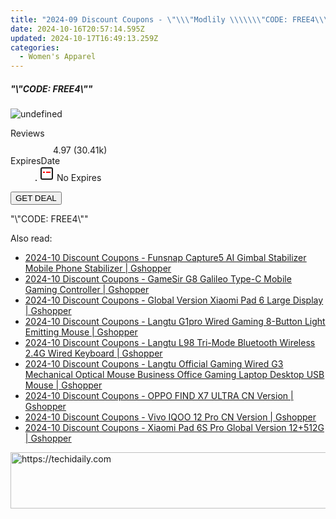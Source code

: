 ```yaml
---
title: "2024-09 Discount Coupons - \"\\\"Modlily \\\\\\\"CODE: FREE4\\\\\\\"\\\"\""
date: 2024-10-16T20:57:14.595Z
updated: 2024-10-17T16:49:13.259Z
categories:
  - Women's Apparel
---
```


<div class="max-w-4xl mx-auto grid grid-cols-1 lg:max-w-5xl lg:gap-x-20 lg:grid-cols-2">
  <div class="relative p-3 col-start-1 row-start-1 flex flex-col-reverse rounded-lg bg-gradient-to-t from-black/75 via-black/0 sm:bg-none sm:row-start-2 sm:p-0 lg:row-start-1">
    <h5 class="mt-1 text-lg font-semibold text-white sm:text-slate-900 md:text-2xl dark:sm:text-white">&quot;\&quot;CODE: FREE4\&quot;&quot;</h5>
  </div>
  
  <div class="col-start-1 col-end-3 row-start-1 grid gap-4 sm:mb-6 sm:grid-cols-4 lg:col-start-2 lg:row-span-6 lg:row-end-6 lg:mb-0 lg:gap-6">
      <img src="https://cdn3.impact.com//display-logo-via-campaign/17059.gif" onClick="javascript:window.open(decodeURIComponent('https%3A%2F%2Fmodlily.sjv.io%2Fc%2F5597632%2F2053104%2F17059'), '_blank');void(0);" alt="undefined" class="h-60 w-full rounded-lg object-cover sm:col-span-2 sm:h-52 lg:col-span-full" loading="lazy" />
    
  </div>
  <dl class="row-start-2 mt-4 flex items-center text-xs font-medium sm:row-start-3 sm:mt-1 md:mt-2.5 lg:row-start-2">
    <dt class="sr-only">Reviews</dt>
    <dd class="flex items-center text-indigo-600 dark:text-indigo-400">
      <svg width="24" height="24" fill="none" aria-hidden="true" class="mr-1 stroke-current dark:stroke-indigo-500">
        <path d="m12 5 2 5h5l-4 4 2.103 5L12 16l-5.103 3L9 14l-4-4h5l2-5Z" stroke-width="2" stroke-linecap="round" stroke-linejoin="round" />
      </svg>
      <span>4.97 <span class="font-normal text-slate-400">(30.41k)</span></span>
    </dd>
    <dt class="sr-only">ExpiresDate</dt>
    <dd class="flex items-center">
      <svg width="2" height="2" aria-hidden="true" fill="currentColor" class="mx-3 text-slate-300">
        <circle cx="1" cy="1" r="1" />
      </svg>
      <svg width="24" height="24" viewBox="0 0 24 24" fill="none" stroke="currentColor" stroke-width="2">
        <rect x="3" y="3" width="18" height="18" rx="2" fill="#fff" />
        <path d="M6 10L18 10" stroke="red" stroke-width="2" fill="none" />
        <path d="M10 6L10 18" stroke="#fff" stroke-width="2" fill="none" />
      </svg>
      No Expires    </dd>
  </dl>
  <div class="col-start-1 row-start-3 mt-4 self-center sm:col-start-2 sm:row-span-2 sm:row-start-2 sm:mt-0 lg:col-start-1 lg:row-start-3 lg:row-end-4 lg:mt-6">
    <button type="button" onClick="javascript:window.open(decodeURIComponent('https%3A%2F%2Fmodlily.sjv.io%2Fc%2F5597632%2F2053104%2F17059'), '_blank');void(0);" class="rounded-lg bg-red-600 px-3 py-2 text-sm font-medium leading-6 text-white">GET DEAL</button>
  </div>
  <p class="col-start-1 mt-4 text-sm leading-6 sm:col-span-2 lg:col-span-1 lg:row-start-4 lg:mt-6 dark:text-slate-400">
    "\"CODE: FREE4\""  </p>
</div>

<ins class="adsbygoogle"
      style="display:block"
      data-ad-client="ca-pub-7571918770474297"
      data-ad-slot="8358498916"
      data-ad-format="auto"
      data-full-width-responsive="true"></ins>
    

<span class="atpl-alsoreadstyle">Also read:</span>
<div><ul>
<li><a href="https://coupons.techidaily.com/coupon-1118083-share-97331-sale/"><u>2024-10 Discount Coupons - Funsnap Capture5 AI Gimbal Stabilizer Mobile Phone Stabilizer | Gshopper</u></a></li>
<li><a href="https://coupons.techidaily.com/coupon-1118087-share-97331-sale/"><u>2024-10 Discount Coupons - GameSir G8 Galileo Type-C Mobile Gaming Controller | Gshopper</u></a></li>
<li><a href="https://coupons.techidaily.com/coupon-1118082-share-97331-sale/"><u>2024-10 Discount Coupons - Global Version Xiaomi Pad 6 Large Display | Gshopper</u></a></li>
<li><a href="https://coupons.techidaily.com/coupon-1118085-share-97331-sale/"><u>2024-10 Discount Coupons - Langtu G1pro Wired Gaming 8-Button Light Emitting Mouse | Gshopper</u></a></li>
<li><a href="https://coupons.techidaily.com/coupon-1118084-share-97331-sale/"><u>2024-10 Discount Coupons - Langtu L98 Tri-Mode Bluetooth Wireless 2.4G Wired Keyboard | Gshopper</u></a></li>
<li><a href="https://coupons.techidaily.com/coupon-1118086-share-97331-sale/"><u>2024-10 Discount Coupons - Langtu Official Gaming Wired G3 Mechanical Optical Mouse Business Office Gaming Laptop Desktop USB Mouse | Gshopper</u></a></li>
<li><a href="https://coupons.techidaily.com/coupon-1118089-share-97331-sale/"><u>2024-10 Discount Coupons - OPPO FIND X7 ULTRA CN Version | Gshopper</u></a></li>
<li><a href="https://coupons.techidaily.com/coupon-1118090-share-97331-sale/"><u>2024-10 Discount Coupons - Vivo IQOO 12 Pro CN Version | Gshopper</u></a></li>
<li><a href="https://coupons.techidaily.com/coupon-1118088-share-97331-sale/"><u>2024-10 Discount Coupons - Xiaomi Pad 6S Pro Global Version 12+512G | Gshopper</u></a></li>
</ul></div>

<!-- affiliate ads begin -->
<a href="https://imp.i357552.net/c/5597632/977686/11832" target="_top" id="977686">
  <img src="//a.impactradius-go.com/display-ad/11832-977686" border="0" alt="https://techidaily.com" width="728" height="90"/>
</a>
<img height="0" width="0" src="https://imp.i357552.net/i/5597632/977686/11832" style="position:absolute;visibility:hidden;" border="0" />
<!-- affiliate ads end -->

